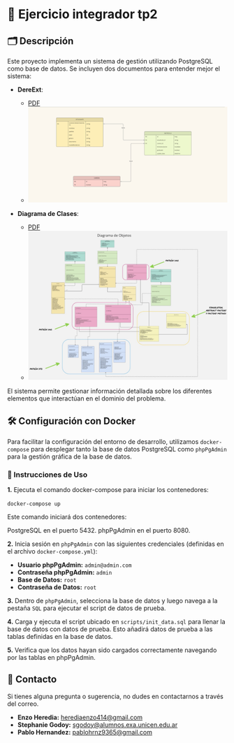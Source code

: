 
# 📄 Ejercicio integrador tp2

## 🗂 Descripción

Este proyecto implementa un sistema de gestión utilizando PostgreSQL como base de datos. Se incluyen dos documentos para entender mejor el sistema:

- **DereExt**: 
  - [PDF](diagramas/dereExt.pdf)
  - ![DereExt](diagramas/dereExt.jpg)

- **Diagrama de Clases**: 
  - [PDF](diagramas/diagrama_clases.pdf)
  - ![Diagrama de Clases](diagramas/diagrama_clases.jpg)

El sistema permite gestionar información detallada sobre los diferentes elementos que interactúan en el dominio del problema. 

## 🛠 Configuración con Docker

Para facilitar la configuración del entorno de desarrollo, utilizamos `docker-compose` para desplegar tanto la base de datos PostgreSQL como `phpPgAdmin` para la gestión gráfica de la base de datos.

### 🚀 Instrucciones de Uso

**1.** Ejecuta el comando docker-compose para iniciar los contenedores:

 `docker-compose up `

Este comando iniciará dos contenedores:

PostgreSQL en el puerto 5432.
phpPgAdmin en el puerto 8080.

**2.** Inicia sesión en `phpPgAdmin` con las siguientes credenciales (definidas en el archivo `docker-compose.yml`):

- **Usuario phpPgAdmin:** `admin@admin.com`
- **Contraseña phpPgAdmin:** `admin`
- **Base de Datos:** `root`
- **Contraseña de Datos:** `root`

**3.** Dentro de `phpPgAdmin`, selecciona la base de datos y luego navega a la pestaña `SQL` para ejecutar el script de datos de prueba.

**4.** Carga y ejecuta el script ubicado en `scripts/init_data.sql` para llenar la base de datos con datos de prueba. Esto añadirá datos de prueba a las tablas definidas en la base de datos.

**5.** Verifica que los datos hayan sido cargados correctamente navegando por las tablas en phpPgAdmin.


## 📧 Contacto
Si tienes alguna pregunta o sugerencia, no dudes en contactarnos a través del correo.

- **Enzo Heredia:** [herediaenzo414@gmail.com](herediaenzo414@gmail.com)
- **Stephanie Godoy:** [sgodoy@alumnos.exa.unicen.edu.ar](sgodoy@alumnos.exa.unicen.edu.ar)
- **Pablo Hernandez:** [pablohrnz9365@gmail.com](pablohrnz9365@gmail.com)

